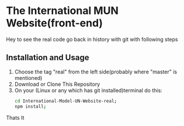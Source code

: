 # The International MUN Website(front-end)

Hey to see the real code go back in history with git with following steps

## Installation and Usage
1. Choose the tag "real" from the left side(probably where "master" is mentioned)
2. Download or Clone This Repository
3. On your (Linux or any which has git installed)terminal do this:
   ```bash
   cd International-Model-UN-Website-real;
   npm install;
   ```
Thats It
